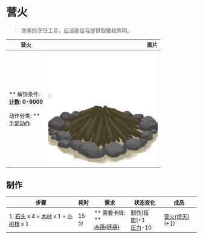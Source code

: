 # 营火  
> 完美的烹饪工具，应该能给我提供取暖和照明。  
  
  营火  |   图片   
 ----  |  ----:   
 ** 解锁条件: **<br>[计数](Counter.md): 0-9000<br><br>** 动作分类: **<br>[手部动作](HandAction.md)  |  <img decoding="async" src="Sprite/CampfireExtinguished.png" href="a.md" style="max-width:300px;max-height:300px;">   
  
## 制作  
步骤  |  耗时  |  需求  |  状态变化  |  成品  
----  |  ----  |  ----  |  ----  |  ----  
1. [石头](Stone.md) x 4 + [木材](Wood.md) x 1 + [小树枝](Sticks.md) x 1  |  15分  |  ** 需要卡牌: **<br>~~[木筏(环境)](Env_Raft.md)~~  |  [制作(技能)](Skill_Crafting.md)+1<br>[压力](Stress.md)-10  |  [营火(熄灭)](CampfireExtinguished.md)(+1)  


<script>document.title="营火 - 卡牌生存百科 Card Survival Wiki";</script>